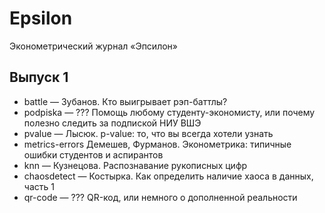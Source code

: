 Epsilon
=======

Эконометрический журнал «Эпсилон»

Выпуск 1
--------

* battle — Зубанов. Кто выигрывает рэп-баттлы?
* podpiska — ??? Помощь любому студенту-экономисту, или почему полезно следить за подпиской НИУ ВШЭ
* pvalue — Лысюк. p-value: то, что вы всегда хотели узнать
* metrics-errors Демешев, Фурманов. Эконометрика: типичные ошибки студентов и аспирантов
* knn — Кузнецова. Распознавание рукописных цифр
* chaosdetect — Костырка. Как определить наличие хаоса в данных, часть 1
* qr-code — ??? QR-код, или немного о дополненной реальности

